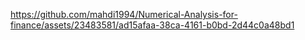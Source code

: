

https://github.com/mahdi1994/Numerical-Analysis-for-finance/assets/23483581/ad15afaa-38ca-4161-b0bd-2d44c0a48bd1

